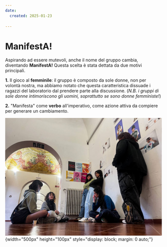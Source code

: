 ```yaml
---
date:
  created: 2025-01-23

---
```

# ManifestA!
Aspirando ad essere mutevoli, anche il nome del gruppo cambia, diventando **ManifestA!**
Questa scelta è stata dettata da due motivi principali. 
 
**1.** Il gioco al **femminile**: il gruppo è composto da sole donne, non per volontà nostra, ma abbiamo notato che questa caratteristica dissuade i ragazzi del laboratorio dal prendere parte alla discussione. (*N.B. i gruppi di sole donne intimoriscono gli uomini, soprattutto se sono donne femministe!*)
 
**2.** "Manifesta" come **verbo** all'imperativo, come azione attiva da compiere per generare un cambiamento.

![primo](../posts/manifesta_origine.jpg){width="500px" height="100px" style="display: block; margin: 0 auto;"}
